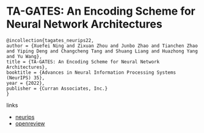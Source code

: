 # TA-GATES: An Encoding Scheme for Neural Network Architectures

```
@incollection{tagates_neurips22,
author = {Xuefei Ning and Zixuan Zhou and Junbo Zhao and Tianchen Zhao and Yiping Deng and Changcheng Tang and Shuang Liang and Huazhong Yang and Yu Wang},
title = {TA-GATES: An Encoding Scheme for Neural Network Architectures},
booktitle = {Advances in Neural Information Processing Systems (NeurIPS) 35},
year = {2022},
publisher = {Curran Associates, Inc.}
}
```

links
- [neurips](https://nips.cc/Conferences/2022/Schedule?showEvent=54350)
- [openreview](https://openreview.net/forum?id=74fJwNrBlPI)
